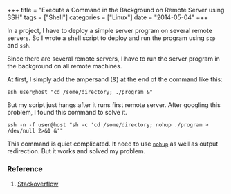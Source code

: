 +++
title 		= "Execute a Command in the Background on Remote Server using SSH"
tags 		= ["Shell"]
categories	= ["Linux"]
date		= "2014-05-04"
+++

In a project, I have to deploy a simple server program on several remote servers. So I wrote a shell script to deploy and run the program using `scp` and `ssh`.

Since there are several remote servers, I have to run the server program in the background on all remote machines.

At first, I simply add the ampersand (&) at the end of the command like this:

```
ssh user@host "cd /some/directory; ./program &"
```

But my script just hangs after it runs first remote server. After googling this problem, I found this command to solve it.

```
ssh -n -f user@host "sh -c 'cd /some/directory; nohup ./program > /dev/null 2>&1 &'"
```

This command is quiet complicated. It need to use [`nohup`](http://en.wikipedia.org/wiki/Nohup) as well as output redirection. But it works and solved my problem.

### Reference

1. [Stackoverflow](http://stackoverflow.com/questions/29142/getting-ssh-to-execute-a-command-in-the-background-on-target-machine)